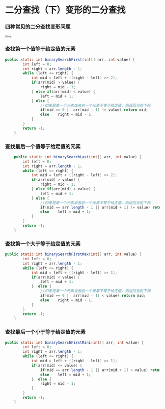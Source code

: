 # 二分查找（下）变形的二分查找

### 四种常见的二分查找变形问题

<img src="https://static001.geekbang.org/resource/image/42/36/4221d02a2e88e9053085920f13f9ce36.jpg" alt="img" style="zoom: 50%;" />



### 查找第一个值等于给定值的元素

```java
public static int binarySearchFirst(int[] arr, int value) {
		int left = 0;
		int right = arr.length - 1;
		while (left <= right) {
			int mid = left + ((right - left) >> 2);
			if(arr[mid] > value) {
				right = mid - 1;
			} else if(arr[mid] < value) {
				left = mid + 1;
			} else {
				//如果是第一个元素或者前一个元素不等于给定值，则返回当前下标
				if(mid == 0 || arr[mid - 1] != value) return mid;
				else	right = mid - 1;
			}
		}
		return -1;
	}
```

### 查找最后一个值等于给定值的元素

```java
	public static int binarySearchLast(int[] arr, int value) {
		int left = 0;
		int right = arr.length - 1;
		while (left <= right) {
			int mid = left + ((right - left) >> 2);
			if(arr[mid] > value) {
				right = mid - 1;
			} else if(arr[mid] < value) {
				left = mid + 1;
			} else {
				//如果是第一个元素或者前一个元素不等于给定值，则返回当前下标
				if(mid == arr.length - 1 || arr[mid + 1] != value) return mid;
				else	left = mid + 1;
			}
		}
		return -1;
	}
```



### 查找第一个大于等于给定值的元素

```java
public static int binarySearchFirstMax(int[] arr, int value) {
		int left = 0;
		int right = arr.length - 1;
		while (left <= right) {
			int mid = left + ((right - left) >> 1);
			if(arr[mid] < value) {
				left = mid + 1;
			}  else {
				//如果是第一个元素或者前一个元素不等于给定值，则返回当前下标
				if(mid == 0 || arr[mid - 1] < value) return mid;
				else	right = mid - 1;
			}
		}
		return -1;
	}
```



### 查找最后一个小于等于给定值的元素

```java
public static int binarySearchFirstMini(int[] arr, int value) {
		int left = 0;
		int right = arr.length - 1;
		while (left <= right) {
			int mid = left + ((right - left) >> 1);
			if(arr[mid] <= value) {
				if(mid == arr.length - 1 || arr[mid + 1] > value) return mid;
				else	left = mid + 1;
			}  else {
				right = mid - 1;
			}
		}
		return -1;
	}
```

